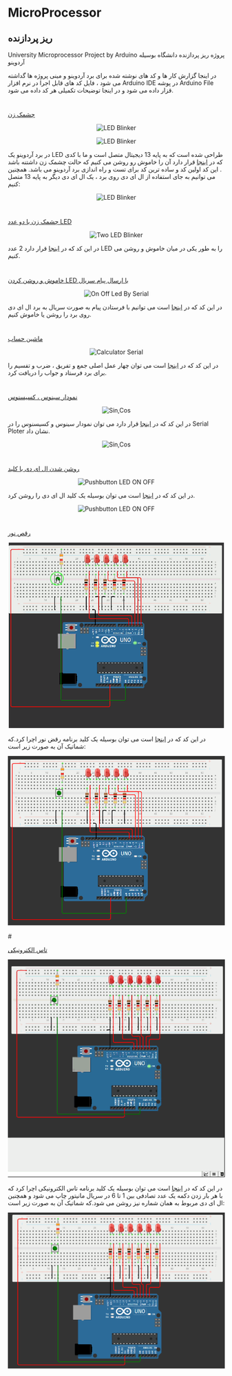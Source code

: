 # MicroProcessor
## ریز پردازنده
University Microprocessor Project by Arduino پروژه ریز پردازنده دانشگاه بوسیله آردوینو

در اینجا گزارش کار ها و کد های نوشته شده برای برد آردوینو و مینی پروژه ها گداشته می شود ، فایل کد های قابل اجرا در نرم افزار Arduino IDE در پوشه Arduino File قزار داده می شود و در اینجا توضیحات تکمیلی هر کد داده می شود.
#

[چشمک زن](https://github.com/mohsenkmt/Micro-Processor/blob/main/Arduino%20File/1_one_led_blinker.ino#L12)

<p align="center">
  <img src="https://github.com/mohsenkmt/MicroProcessor/blob/main/Video/1_one_led_blinker.gif" alt="LED Blinker" />
</p>

<p align="center">
  <img src="https://github.com/mohsenkmt/MicroProcessor/raw/main/Photo/1_one_led_blinker.png" alt="LED Blinker" />
</p>


در برد آردوینو یک LED طراحی شده است که به پایه 13 دیجیتال متصل است و ما با کدی که در [اینجا](https://github.com/mohsenkmt/Micro-Processor/blob/main/Arduino%20File/1_one_led_blinker.ino#L12)  قرار دارد آن را خاموش رو روشن می کنیم که حالت چشمک زن داشتنه باشد . این کد اولین کد و ساده ترین کد برای تست و راه اندازی برد آردوینو می باشد.
همچنین می توانیم به جای استفاده از ال ای دی روی برد ، یک ال ای دی دیگر به پایه 13 متصل کنیم:

<p align="center">
  <img src="https://github.com/mohsenkmt/MicroProcessor/raw/main/Photo/1_one_led_blinker1.jpeg" alt="LED Blinker" />
</p>

#

[چشمک زن با دو عدد LED](https://github.com/mohsenkmt/MicroProcessor/blob/main/Arduino%20File/2_Two_Led_Blinker.ino)
<p align="center">
  <img src="https://github.com/mohsenkmt/MicroProcessor/blob/main/Photo/2_Two_Led_Blinker.jpeg" alt="Two LED Blinker" />
</p>


در این کد که در [اینجا](https://github.com/mohsenkmt/MicroProcessor/blob/main/Arduino%20File/2_Two_Led_Blinker.ino) قرار دارد 2 عدد LED را به طور یکی در میان خاموش و روشن می کنیم.
#
[خاموش و روشن کردن LED با ارسال پیام سریال](https://github.com/mohsenkmt/MicroProcessor/blob/main/Arduino%20File/3_On_Off_Led_By_Serial.ino)

<p align="center">
  <img src="https://github.com/mohsenkmt/MicroProcessor/blob/main/Photo/3_On_Off_Led_By_Serial.jpeg" alt="On Off Led By Serial " />
</p>

در این کد که در [اینجا](https://github.com/mohsenkmt/MicroProcessor/blob/main/Arduino%20File/3_On_Off_Led_By_Serial.ino) است می توانیم با فرستادن پیام به صورت سریال به برد ال ای دی روی برد را روشن یا خاموش کنیم.

#

[ماشین حساب ](https://github.com/mohsenkmt/MicroProcessor/blob/main/Arduino%20File/4_Calculator_Serial.ino)
<p align="center">
  <img src="https://github.com/mohsenkmt/MicroProcessor/blob/main/Photo/4_Calculator_Serial.jpeg" alt="Calculator Serial " />
</p>

در این کد که در [اینجا](https://github.com/mohsenkmt/MicroProcessor/blob/main/Arduino%20File/4_Calculator_Serial.ino) است می توان چهار عمل اصلی جمع و تفریق ، ضرب و تفسیم را برای برد فرستاد و جواب را دریافت کرد.
#
[نمودار سینوس ، کسیسنوس ](https://github.com/mohsenkmt/MicroProcessor/blob/main/Arduino%20File/5_Sin_Cos.ino)

<p align="center">
  <img src="https://github.com/mohsenkmt/MicroProcessor/blob/main/Photo/5_Sin_Cos1.jpeg" alt="Sin,Cos" />
</p>

در این کد که در [اینجا](https://github.com/mohsenkmt/MicroProcessor/blob/main/Arduino%20File/5_Sin_Cos.ino) قرار دارد می توان نمودار سینوس و کسیسنوس را در Serial Ploter نشان داد.
<p align="center">
  <img src="https://github.com/mohsenkmt/MicroProcessor/blob/main/Photo/5_Sin_Cos.jpeg" alt="Sin,Cos" />
</p>

#
[روشن شدن ال ای دی با کلید ](https://github.com/mohsenkmt/MicroProcessor/blob/main/Arduino%20File/6_Pushbutton_LED_ON_OFF.ino)
<p align="center">
  <img src="https://github.com/mohsenkmt/MicroProcessor/blob/main/Video/6_Pushbutton_LED_ON_OFF.gif" alt="Pushbutton LED ON OFF" />
</p>

در این کد که در [اینجا](https://github.com/mohsenkmt/MicroProcessor/blob/main/Arduino%20File/6_Pushbutton_LED_ON_OFF.ino) است می توان بوسیله یک کلید ال ای دی را روشن کرد.
<p align="center">
  <img src="https://github.com/mohsenkmt/MicroProcessor/blob/main/Photo/6_Pushbutton_LED_ON_OFF.jpeg" alt="Pushbutton LED ON OFF" />
</p>

#
[رقص نور](https://github.com/mohsenkmt/MicroProcessor/blob/main/Arduino%20File/7_danclight.ino)
<p align="center">
  <img src="https://github.com/mohsenkmt/MicroProcessor/blob/main/Video/7_danclight.gif" alt="DanceLight" />
</p>

در این کد که در [اینجا](https://github.com/mohsenkmt/MicroProcessor/blob/main/Arduino%20File/7_danclight.ino) است می توان بوسیله یک کلید برنامه رقض نور اچرا کرد.که شماتیک آن به صورت زیر است:
<p align="center">
  <img src="https://github.com/mohsenkmt/MicroProcessor/blob/main/Photo/7_danclight.jpeg" alt="DanceLight" />
</p>
#

[تاس الکترونیکی](https://github.com/mohsenkmt/MicroProcessor/blob/main/Arduino%20File/8_Electronic_dice.ino)

<p align="center">
  <img src="https://github.com/mohsenkmt/MicroProcessor/blob/main/Video/8_Electronic_dice.gif" alt="Electronic dice" />
</p>

در این کد که در [اینجا](https://github.com/mohsenkmt/MicroProcessor/blob/main/Arduino%20File/8_Electronic_dice.ino) است می توان بوسیله یک کلید برنامه تاس الکترونیکی اچرا کرد که با هر بار زدن دکمه یک عدد تصادفی بین 1 تا 6 در سریال مانیتور چاپ می شود و همچنین ال ای دی مربوط به همان شماره نیز روشن می شود.که شماتیک آن به صورت زیر است:

<p align="center">
  <img src="https://github.com/mohsenkmt/MicroProcessor/blob/main/Photo/8_Electronic_dice.jpeg" alt="Electronic dice" />
</p>

#
